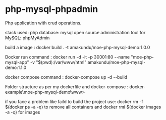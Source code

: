 
# php-mysql-phpadmin

Php application with crud operations.

stack used: php
database: mysql
open source administration tool for MySQL: phpMyAdmin

build a image : docker build . -t amakundu/moe-php-mysql-demo:1.0.0

Docker run command : docker run -d -it -p 30001:80 --name "moe-php-mysql-app" -v "$(pwd):/var/www/html" amakundu/moe-php-mysql-demo:1.1.0

docker compose command : docker-compose up -d --build

Folder structure as per my dockerfile and docker-compose : docker-example\moe-php-mysql-demo\www>

if you face a problem like faild to build the project use:  docker rm -f $(docker ps -a -q) to remove all containers and  docker rmi $(docker images -a -q) for images

